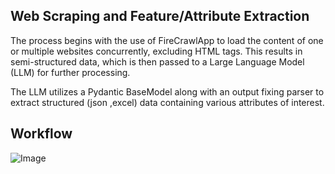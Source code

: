 ## Web Scraping and Feature/Attribute Extraction

The process begins with the use of FireCrawlApp to load the content of one or multiple websites concurrently, excluding HTML tags. This results in semi-structured data, which is then passed to a Large Language Model (LLM) for further processing.

The LLM utilizes a Pydantic BaseModel along with an output fixing parser to extract structured (json ,excel) data containing various attributes of interest.

## Workflow 

![Image](https://github.com/user-attachments/assets/398e16cf-8192-437e-b8e3-dcf70fa1bdb1)
